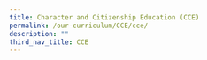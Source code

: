 ```yaml
---
title: Character and Citizenship Education (CCE)
permalink: /our-curriculum/CCE/cce/
description: ""
third_nav_title: CCE
---
```


